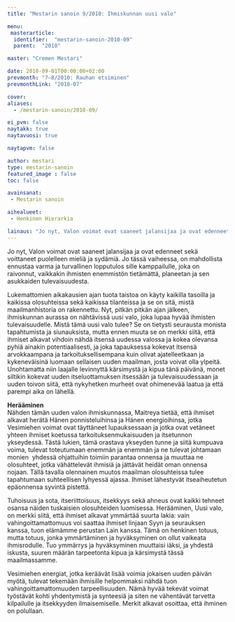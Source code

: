 ```yaml
---
title: "Mestarin sanoin 9/2010: Ihmiskunnan uusi valo"

menu:
 masterarticle:
  identifier:  "mestarin-sanoin-2010-09"
  parent:  "2010"

master: "Cremen Mestari"

date: 2010-09-01T00:00:00+02:00
prevmonth: "7–8/2010: Rauhan etsiminen"
prevmonthLink: "2010-07"

cover:
aliases:
  - /mestarin-sanoin/2010-09/

ei_pvm: false
naytakk: true
naytavuosi: true

naytapvm: false

author: mestari
type: mestarin-sanoin
featured_image : false
toc: false

avainsanat:
 - Mestarin sanoin

aihealueet:
 - Henkinen Hierarkia

lainaus: "Jo nyt, Valon voimat ovat saaneet jalansijaa ja ovat edenneet sekä voittaneet puolelleen mieliä ja sydämiä. Jo tässä vaiheessa, on mahdollista ennustaa varma ja turvallinen lopputulos sille kamppailulle, joka on raivonnut, vaikkakin ihmisten enemmistön tietämättä, planeetan ja sen asukkaiden tulevaisuudesta."
---
```

<p>Jo nyt, Valon voimat ovat saaneet jalansijaa ja ovat edenneet sekä voittaneet puolelleen mieliä ja sydämiä. Jo tässä vaiheessa, on mahdollista ennustaa varma ja turvallinen lopputulos sille kamppailulle, joka on raivonnut, vaikkakin ihmisten enemmistön tietämättä, planeetan ja sen asukkaiden tulevaisuudesta.</p>
<p>Lukemattomien aikakausien ajan tuota taistoa on käyty kaikilla tasoilla ja kaikissa olosuhteissa sekä kaikissa tilanteissa ja se on sitä, mistä maailmanhistoria on rakennettu. Nyt, pitkän pitkän ajan jälkeen, ihmiskunnan aurassa on nähtävissä uusi valo, joka lupaa hyvää ihmisten tulevaisuudelle. Mistä tämä uusi valo tulee? Se on tietysti seurausta monista tapahtumista ja siunauksista, mutta ennen muuta se on merkki siitä, että ihmiset alkavat vihdoin nähdä itsensä uudessa valossa ja kokea olevansa pyhiä ainakin potentiaalisesti, ja joka tapauksessa kokevat itsensä arvokkaampana ja tarkoituksellisempana kuin olivat ajatelleetkaan ja kykeneväisinä luomaan sellaisen uuden maailman, josta voivat olla ylpeitä. Unohtamatta niin laajalle levinnyttä kärsimystä ja kipua tänä päivänä, monet siltikin kokevat uuden itseluottamuksen itsessään ja tulevaisuudessaan ja uuden toivon siitä, että nykyhetken murheet ovat ohimenevää laatua ja että parempi aika on lähellä.</p>
<p><strong>Herääminen</strong><br>
Nähden tämän uuden valon ihmiskunnassa, Maitreya tietää, että ihmiset alkavat herätä Hänen ponnisteluihinsa ja Hänen energioihinsa, jotka Vesimiehen voimat ovat täyttäneet lupauksessaan ja jotka ovat vetäneet yhteen ihmiset koetussa tarkoituksenmukaisuuden ja itsetunnon ykseydessä. Tästä lukien, tämä orastava ykseyden tunne ja siitä kumpuava voima, tulevat toteutumaan enemmän ja enemmän ja ne tulevat johtamaan monien&nbsp; yhdessä ohjattuihin toimiin parantaa onnensa ja muuttaa ne olosuhteet, jotka vähättelevät ihmisiä ja jättävät heidät oman onnensa nojaan. Tällä tavalla olennainen muutos maailman olosuhteissa tulee tapahtumaan suhteellisen lyhyessä ajassa. Ihmiset lähestyvät itseaiheutetun epäonnensa syvintä pistettä.</p>
<p>Tuhoisuus ja sota, itseriittoisuus, itsekkyys sekä ahneus ovat kaikki tehneet osansa näiden tuskaisien olosuhteiden luomisessa. Herääminen, Uusi valo, on merkki siitä, että ihmiset alkavat ymmärtää suurta lakia: vain vahingoittamattomuus voi saattaa ihmiset linjaan Syyn ja seurauksen kanssa, tuon elämämme perustan Lain kanssa. Tämä on henkinen totuus, mutta totuus, jonka ymmärtäminen ja hyväksyminen on ollut vaikeata ihmisrodulle. Tuo ymmärrys ja hyväksyminen muuttaisi iäksi, ja yhdestä iskusta, suuren määrän tarpeetonta kipua ja kärsimystä tässä maailmassamme.</p>
<p>Vesimiehen energiat, jotka keräävät lisää voimia jokaisen uuden päivän myötä, tulevat tekemään ihmisille helpommaksi nähdä tuon vahingoittamattomuuden tarpeellisuuden. Nämä hyvää tekevät voimat työstävät kohti yhdentymistä ja synteesiä ja siten ne vähentävät tarvetta kilpailulle ja itsekkyyden ilmaisemiselle. Merkit alkavat osoittaa, että ihminen on polullaan.</p>